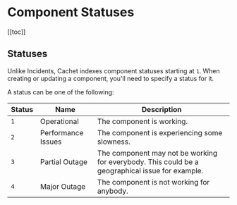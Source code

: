# Component Statuses

[[toc]]

## Statuses

Unlike Incidents, Cachet indexes component statuses starting at `1`. When creating or updating a component, you'll need to specify a status for it.

A status can be one of the following:

| Status | Name               | Description                                                                                     |
|--------|--------------------|-------------------------------------------------------------------------------------------------|
| `1`    | Operational        | The component is working.                                                                       |
| `2`    | Performance Issues | The component is experiencing some slowness.                                                    |
| `3`    | Partial Outage     | The component may not be working for everybody. This could be a geographical issue for example. |
| `4`    | Major Outage       | The component is not working for anybody.                                                       |
